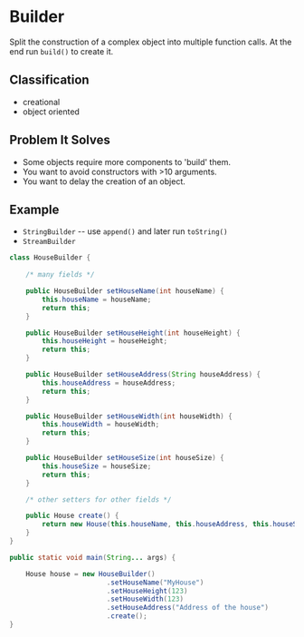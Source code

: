 # Builder

Split the construction of a complex object into multiple function calls.
At the end run `build()` to create it.

## Classification

-   creational
-   object oriented

## Problem It Solves

- Some objects require more components to 'build' them.
- You want to avoid constructors with >10 arguments.
- You want to delay the creation of an object.

## Example

-   `StringBuilder` -- use `append()` and later run `toString()`
-   `StreamBuilder`

```java
class HouseBuilder {
    
    /* many fields */

    public HouseBuilder setHouseName(int houseName) {
        this.houseName = houseName;
        return this;
    }

    public HouseBuilder setHouseHeight(int houseHeight) {
        this.houseHeight = houseHeight;
        return this;
    }

    public HouseBuilder setHouseAddress(String houseAddress) {
        this.houseAddress = houseAddress;
        return this;
    }

    public HouseBuilder setHouseWidth(int houseWidth) {
        this.houseWidth = houseWidth;
        return this;
    }

    public HouseBuilder setHouseSize(int houseSize) {
        this.houseSize = houseSize;
        return this;
    }

    /* other setters for other fields */

    public House create() {
        return new House(this.houseName, this.houseAddress, this.houseSize, this.houseWidth, this.houseHeight, ... );
    }
}

public static void main(String... args) {

    House house = new HouseBuilder()
                        .setHouseName("MyHouse")
                        .setHouseHeight(123)
                        .setHouseWidth(123)
                        .setHouseAddress("Address of the house")
                        .create();
}
```
